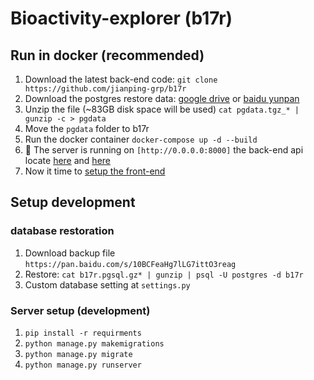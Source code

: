 # Bioactivity-explorer (b17r)

## Run in docker (recommended)

1. Download the latest back-end code: `git clone https://github.com/jianping-grp/b17r`
2. Download the postgres restore data: [google drive](https://drive.google.com/drive/folders/1aghIFwSRXQKiWeCDzVqO5ry9QLCSqKnM?usp=sharing`) or [baidu yunpan](https://pan.baidu.com/s/1wvFt5DGY9-nUntoYnYDVmw)
3. Unzip the file (~83GB disk space will be used) `cat pgdata.tgz_* | gunzip -c > pgdata`
4. Move the `pgdata` folder to b17r
5. Run the docker container `docker-compose up -d --build`
6. :tada: The server is running on `[http://0.0.0.0:8000]` the back-end api locate [here](http://0.0.0.0:8000/b17r_api/phin) and [here](http://0.0.0.0:8000/b17r_api/chembl)
7. Now it time to [setup the front-end](https://github.com/jianping-grp/ng-b17r)

## Setup development

### database restoration
1. Download backup file `https://pan.baidu.com/s/10BCFeaHg7lLG7ittO3reag`
2. Restore: `cat b17r.pgsql.gz* | gunzip | psql -U postgres -d b17r`
3. Custom database setting at `settings.py`

### Server setup (development)
1. `pip install -r requirments`
2. `python manage.py makemigrations`
3. `python manage.py migrate`
4. `python manage.py runserver`
